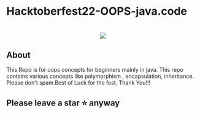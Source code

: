 # Hacktoberfest22-OOPS-java.code

<h1 align="center">
 <img src="https://github.com/sayandas722/Hacktoberfest22-OOPS-java.code/blob/main/banner.png" />
</h1>

## About

This Repo is for oops concepts for beginners mainly in java. This repo contains various concepts like polymorphism , encapsulation, inheritance. Please don't spam.Best of Luck for the fest. Thank You!!!

## Please leave a star ⭐ anyway 
